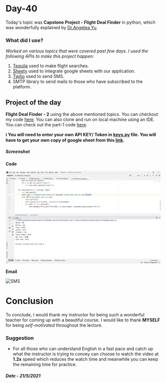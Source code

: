 # Day-40

 Today's topic was **Capstone Project - Flight Deal Finder** in python, which was wonderfully explained by   [Dr.Angelea Yu](https://www.udemy.com/user/4b4368a3-b5c8-4529-aa65-2056ec31f37e/). 

### What did I use?

*Worked on various topics that were covered past few days. I used the following APIs to make this project happen:*

1. [Tequila](https://tequila.kiwi.com/) used to make flight searches.
2. [Sheety](https://sheety.co/) used to integrate google sheets with our application.
3. [Twilio](https://www.twilio.com/) used to send SMS.
4. SMTP library to send mails to those who have subscribed to the platform.

## Project of the day

**Flight Deal Finder - 2** using the above mentioned topics. You can checkout my code [here](FlightDeal/main.py). You can also clone and run on local machine using an IDE. You can check out the part-1 code [here](https://github.com/Skandy1/100DaysOfCode-Python/tree/main/Day%2039).

**:information_source: You will need to enter your own API KEY/ Token in [keys.py](FlightDeal/keys.py) file. You will have to get your own copy of google sheet from this [link](https://docs.google.com/spreadsheets/d/1srA40mCCIqItp55gqyOuS0ggF2dqNSPfSoBgjTVbGnc/edit?usp=sharing).**

##### Screenshot

**Code**

![FlightDeal](images/d40.JPG)

**Email**

![SMS](images/d40.1.gif)

# Conclusion

To conclude, I would thank my instructor for being such a wonderful teacher for coming up with a beautiful course. I would like to thank **MYSELF** for being _self-motivated_ throughout the lecture. 

### Suggestion

- For all those who can understand English in a fast pace and catch up what the instructor is trying to convey can choose to watch the video at **1.2x** speed which reduces the watch time and meanwhile you can keep the remaining time for practice.

##### Date - 21/5/2021